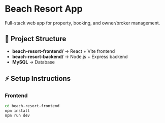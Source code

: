 # Beach Resort App

Full-stack web app for property, booking, and owner/broker management.

## 🚀 Project Structure
- **beach-resort-frontend/** → React + Vite frontend
- **beach-resort-backend/** → Node.js + Express backend
- **MySQL** → Database

## ⚡ Setup Instructions

### Frontend
```bash
cd beach-resort-frontend
npm install
npm run dev

